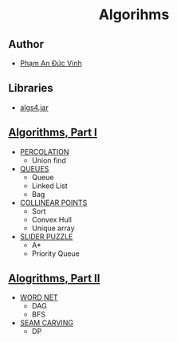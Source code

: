 <h1 align="center"><project-name>Algorihms</h1>

## Author
- [Phạm An Đức Vinh](https://www.facebook.com/vinhpad/)

## Libraries
- [algs4.jar]()

## [Algorithms, Part I](https://www.coursera.org/learn/algorithms-part1)
- [PERCOLATION](https://coursera.cs.princeton.edu/algs4/assignments/percolation/specification.php) 
  - Union find
- [QUEUES](https://coursera.cs.princeton.edu/algs4/assignments/queues/specification.php) 
  - Queue 
  - Linked List 
  - Bag
- [COLLINEAR POINTS](https://coursera.cs.princeton.edu/algs4/assignments/collinear/specification.php)
  - Sort
  - Convex Hull
  - Unique array
- [SLIDER PUZZLE](https://coursera.cs.princeton.edu/algs4/assignments/8puzzle/specification.php)
  - A*
  - Priority Queue
## [Alogrithms, Part II](https://www.coursera.org/learn/algorithms-part2)
- [WORD NET](https://coursera.cs.princeton.edu/algs4/assignments/wordnet/specification.php)
  - DAG
  - BFS
- [SEAM CARVING](https://coursera.cs.princeton.edu/algs4/assignments/seam/specification.php)
  - DP
